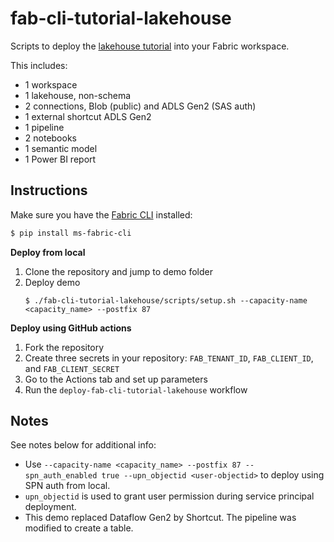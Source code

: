 # fab-cli-tutorial-lakehouse

Scripts to deploy the [lakehouse tutorial](https://learn.microsoft.com/en-us/fabric/data-engineering/tutorial-lakehouse-introduction) into your Fabric workspace.

This includes:
- 1 workspace
- 1 lakehouse, non-schema
- 2 connections, Blob (public) and ADLS Gen2 (SAS auth)
- 1 external shortcut ADLS Gen2
- 1 pipeline
- 2 notebooks
- 1 semantic model
- 1 Power BI report

## Instructions

Make sure you have the [Fabric CLI](https://aka.ms/FabricCLI) installed:

```bash
$ pip install ms-fabric-cli
```

**Deploy from local**

1. Clone the repository and jump to demo folder
2. Deploy demo
    ```console
    $ ./fab-cli-tutorial-lakehouse/scripts/setup.sh --capacity-name <capacity_name> --postfix 87
    ```

**Deploy using GitHub actions**

1. Fork the repository
2. Create three secrets in your repository: `FAB_TENANT_ID`, `FAB_CLIENT_ID`, and `FAB_CLIENT_SECRET`
3. Go to the Actions tab and set up parameters
4. Run the `deploy-fab-cli-tutorial-lakehouse` workflow
    
## Notes
See notes below for additional info:

- Use `--capacity-name <capacity_name> --postfix 87 --spn_auth_enabled true --upn_objectid <user-objectid>` to deploy using SPN auth from local.
- `upn_objectid` is used to grant user permission during service principal deployment.
- This demo replaced Dataflow Gen2 by Shortcut. The pipeline was modified to create a table.

